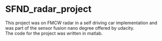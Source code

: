 # SFND_radar_project
This project was on FMCW radar in a self driving car implementation and was part of the sensor fusion nano degree offered by udacity.\
The code for the project was written in matlab.
